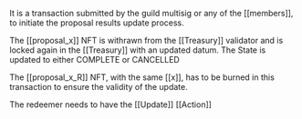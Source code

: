It is a transaction submitted by the guild multisig or any of the [[members]], to initiate the proposal results update process.

The [[proposal_x]] NFT is withrawn from the [[Treasury]] validator and is locked again in the [[Treasury]] with an updated datum. The State is updated to either COMPLETE or CANCELLED

The [[proposal_x_R]] NFT, with the same [[x]], has to be burned in this transaction to ensure the validity of the update.

The redeemer needs to have the [[Update]] [[Action]]